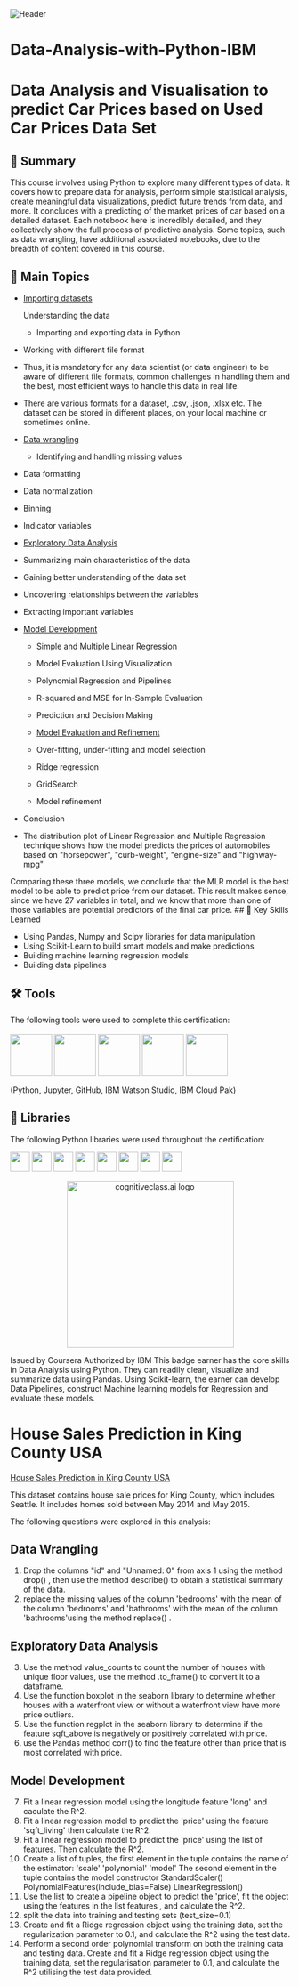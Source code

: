 <img src="https://github.com/user-attachments/assets/935164c8-6e20-49b5-9ba4-8b4a1fc50ff8" alt="Header"/> 

# Data-Analysis-with-Python-IBM

# **Data Analysis and Visualisation to predict Car Prices based on Used Car Prices Data Set**

## 📄 Summary 
This course involves using Python to explore many different types of data. It covers how to prepare data for analysis, perform simple statistical analysis, create meaningful data visualizations, predict future trends from data, and more. It concludes with a predicting of the market prices of car based on a detailed dataset. Each notebook here is incredibly detailed, and they collectively show the full process of predictive analysis. Some topics, such as data wrangling, have additional associated notebooks, due to the breadth of content covered in this course. 

## 📑 Main Topics 
- [Importing datasets](https://github.com/dattesh2507/Data-Analysis-with-Python-IBM/blob/main/Importing%20Data%20Sets%20-%20Used%20Cars%20Pricing.ipynb)



   Understanding the data
  - Importing and exporting data in Python

- Working with different file format

-  Thus, it is mandatory for any data scientist (or data engineer) to be aware of different file formats, common challenges in handling them and the best, most efficient 
   ways to handle this data in real life.
   
  - There are various formats for a dataset, .csv, .json, .xlsx etc. The dataset can be stored in different places, on your local machine or sometimes online.

   - [Data wrangling](https://github.com/dattesh2507/Data-Analysis-with-Python-IBM/blob/main/Data%20Wrangling%20-%20Used%20Cars%20Pricing.ipynb)

     - Identifying and handling missing values
  - Data formatting
  - Data normalization
  - Binning
  - Indicator variables

 - [Exploratory Data Analysis](https://github.com/dattesh2507/Data-Analysis-with-Python-IBM/blob/main/Exploratory%20Data%20Analysis%20-%20Used%20Car%20Pricing.ipynb)
   
  - Summarizing main characteristics of the data
  - Gaining better understanding of the data set
  - Uncovering relationships between the variables
  - Extracting important variables

- [Model Development](https://github.com/dattesh2507/Data-Analysis-with-Python-IBM/blob/main/Model%20Development%20-%20Used%20Car%20Pricing.ipynb)

  - Simple and Multiple Linear Regression
  - Model Evaluation Using Visualization
  - Polynomial Regression and Pipelines
  - R-squared and MSE for In-Sample Evaluation
  - Prediction and Decision Making

  - [Model Evaluation and Refinement](https://github.com/dattesh2507/Data-Analysis-with-Python-IBM/blob/main/Model%20Evaluation%20and%20Refinement%20-%20Used%20Cars%20Pricing.ipynb)
 
  - Over-fitting, under-fitting and model selection
  - Ridge regression
  - GridSearch
  - Model refinement


 - Conclusion
   
- The distribution plot of Linear Regression and Multiple Regression technique shows how the model predicts the prices of automobiles based on "horsepower", "curb-weight", "engine-size" and "highway-mpg"

Comparing these three models, we conclude that the MLR model is the best model to be able to predict price from our dataset. This result makes sense, since we have 27 variables in total, and we know that more than one of those variables are potential predictors of the final car price.
    ## 🔑 Key Skills Learned 
- Using Pandas, Numpy and Scipy libraries for data manipulation
- Using Scikit-Learn to build smart models and make predictions
- Building machine learning regression models
- Building data pipelines

 ## 🛠️ Tools
The following tools were used to complete this certification: <br> <br>
  <img src="https://user-images.githubusercontent.com/84391594/152705364-f16bb223-41aa-4510-8113-51171dfe9953.png" height="75">
  <img src="https://user-images.githubusercontent.com/84391594/152705271-083f8784-b3c9-4065-9733-ea3fa8ad5a7a.png" height="75">
  <img src="https://user-images.githubusercontent.com/84391594/152705273-adffe1bf-b509-44d0-b3ac-671cce5071df.svg" height="75">
  <img src="https://user-images.githubusercontent.com/84391594/152705324-68f777a0-3875-4b65-ae96-646643284541.png" height="75">
  <img src="https://user-images.githubusercontent.com/84391594/152705298-bb170d32-3dd0-4ad4-8221-8b7b029116b4.png" height="75">
</p>
(Python, Jupyter, GitHub, IBM Watson Studio, IBM Cloud Pak)


## 📖 Libraries
The following Python libraries were used throughout the certification: <br> 
<p align="left">
  <img  src="https://user-images.githubusercontent.com/84391594/152706127-ce41990f-2588-472a-b5df-6b403a5947e6.png" height="35">
  <img  src="https://user-images.githubusercontent.com/84391594/152706130-5577011e-ecb3-47aa-af73-f6bd1bda05bc.png" height="35">
  <img  src="https://user-images.githubusercontent.com/84391594/152706132-5939da7e-7d1e-43b8-9c46-2d3fe5198dda.png" height="35">
  <img  src="https://user-images.githubusercontent.com/84391594/152706135-85cdd35e-922a-414a-a198-c670fbf8fb25.svg" height="35">
  <img  src="https://user-images.githubusercontent.com/84391594/152706148-36f27f03-1967-45d1-82d8-f6c149c6f21c.svg" height="35">
  <img  src="https://user-images.githubusercontent.com/84391594/152706211-7966848a-a2e1-4c4a-bc08-594a4ca6ff07.png" height="35">
 <img  src="https://user-images.githubusercontent.com/84391594/152706214-d018bc5e-1477-4de2-94d7-5c0886e0477d.png" height="35">
 <img  src="https://user-images.githubusercontent.com/84391594/152706217-c0cfd9d8-22ad-4c3b-9ac7-70a6cf2799f7.png" height="35"> <br>
</p>



<p align="middle">
 <img src="https://cf-courses-data.s3.us.cloud-object-storage.appdomain.cloud/IBMDeveloperSkillsNetwork-DA0101EN-SkillsNetwork/labs/Module%203/images/IDSNlogo.png" width="300" alt="cognitiveclass.ai logo" />
</p>  





Issued by Coursera
Authorized by IBM
This badge earner has the core skills in Data Analysis using Python. They can readily clean, visualize and summarize data using Pandas. Using Scikit-learn, the earner can develop Data Pipelines, construct Machine learning models for Regression and evaluate these models.



# House Sales Prediction in King County USA
[ House Sales Prediction in King County USA](https://github.com/dattesh2507/Data-Analysis-with-Python-IBM/blob/main/Data%20Analytics%20for%20House%20Pricing%20Data%20Set.ipynb)


This dataset contains house sale prices for King County, which includes Seattle. It includes homes sold between May 2014 and May 2015.

The following questions were explored in this analysis:

## Data Wrangling 

1. Drop the columns "id" and "Unnamed: 0" from axis 1 using the method
drop() , then use the method describe() to obtain a statistical summary of
the data.
2. replace the missing values of the column 'bedrooms' with the mean
of the column 'bedrooms' and 'bathrooms' with the
mean of the column 'bathrooms'using the method replace() .

## Exploratory Data Analysis
3. Use the method value_counts to count the number of houses with unique
floor values, use the method .to_frame() to convert it to a dataframe.
4. Use the function boxplot in the seaborn library to determine whether houses
with a waterfront view or without a waterfront view have more price outliers.
5. Use the function regplot in the seaborn library to determine if the feature
sqft_above is negatively or positively correlated with price.
6. use the Pandas method corr() to find the feature other than price
that is most correlated with price.

## Model Development
7. Fit a linear regression model using the longitude feature 'long' and
caculate the R^2.
8. Fit a linear regression model to predict the 'price' using the feature
'sqft_living' then calculate the R^2.
9. Fit a linear regression model to predict the 'price' using the list of features. Then calculate the R^2. 
10. Create a list of tuples, the first element in the tuple contains the name of the estimator:
      'scale'
      'polynomial'
      'model'
      The second element in the tuple contains the model constructor
      StandardScaler()
      PolynomialFeatures(include_bias=False)
      LinearRegression()
11. Use the list to create a pipeline object to predict the 'price', fit the object using
the features in the list features , and calculate the R^2.
12. split the data into training and testing sets (test_size=0.1)
13. Create and fit a Ridge regression object using the training data, set the
regularization parameter to 0.1, and calculate the R^2 using the test data.
14. Perform a second order polynomial transform on both the training data and
testing data. Create and fit a Ridge regression object using the training data, set
the regularisation parameter to 0.1, and calculate the R^2 utilising the test data
provided. 
